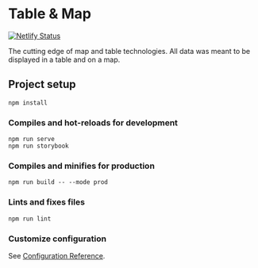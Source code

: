 # Table & Map

[![Netlify Status](https://api.netlify.com/api/v1/badges/f57a2cf3-d0c8-4436-b4e4-05bee35b6687/deploy-status)](https://app.netlify.com/sites/tableandmap/deploys)

The cutting edge of map and table technologies. All data was meant to be displayed in a table and on a map.


## Project setup
```
npm install
```

### Compiles and hot-reloads for development
```
npm run serve
npm run storybook
```

### Compiles and minifies for production
```
npm run build -- --mode prod
```

### Lints and fixes files
```
npm run lint
```

### Customize configuration
See [Configuration Reference](https://cli.vuejs.org/config/).
